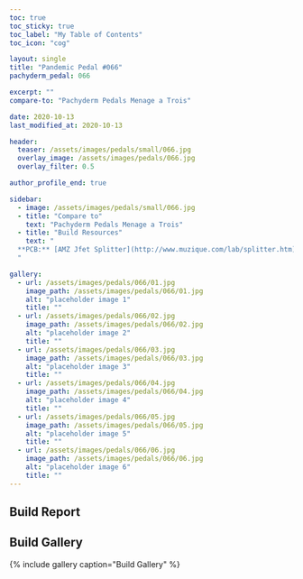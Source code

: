 ```yaml
---
toc: true
toc_sticky: true
toc_label: "My Table of Contents"
toc_icon: "cog"

layout: single
title: "Pandemic Pedal #066"
pachyderm_pedal: 066

excerpt: ""
compare-to: "Pachyderm Pedals Menage a Trois"

date: 2020-10-13
last_modified_at: 2020-10-13

header:
  teaser: /assets/images/pedals/small/066.jpg
  overlay_image: /assets/images/pedals/066.jpg
  overlay_filter: 0.5

author_profile_end: true

sidebar:
  - image: /assets/images/pedals/small/066.jpg
  - title: "Compare to"
    text: "Pachyderm Pedals Menage a Trois"
  - title: "Build Resources"
    text: "
  **PCB:** [AMZ Jfet Splitter](http://www.muzique.com/lab/splitter.htm)
  "

gallery:
  - url: /assets/images/pedals/066/01.jpg
    image_path: /assets/images/pedals/066/01.jpg
    alt: "placeholder image 1"
    title: ""
  - url: /assets/images/pedals/066/02.jpg
    image_path: /assets/images/pedals/066/02.jpg
    alt: "placeholder image 2"
    title: ""
  - url: /assets/images/pedals/066/03.jpg
    image_path: /assets/images/pedals/066/03.jpg
    alt: "placeholder image 3"
    title: ""
  - url: /assets/images/pedals/066/04.jpg
    image_path: /assets/images/pedals/066/04.jpg
    alt: "placeholder image 4"
    title: ""
  - url: /assets/images/pedals/066/05.jpg
    image_path: /assets/images/pedals/066/05.jpg
    alt: "placeholder image 5"
    title: ""
  - url: /assets/images/pedals/066/06.jpg
    image_path: /assets/images/pedals/066/06.jpg
    alt: "placeholder image 6"
    title: ""
---
```


## Build Report ##

## Build Gallery ##

{% include gallery caption="Build Gallery" %}
